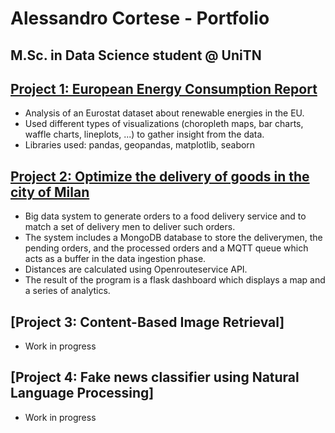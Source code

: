 # Alessandro Cortese - Portfolio
## M.Sc. in Data Science student @ UniTN

## [Project 1: European Energy Consumption Report](https://github.com/alescortes/european-energy-consumption)
- Analysis of an Eurostat dataset about renewable energies in the EU. 
- Used different types of visualizations (choropleth maps, bar charts, waffle charts, lineplots, ...) to gather insight from the data.
- Libraries used: pandas, geopandas, matplotlib, seaborn

## [Project 2: Optimize the delivery of goods in the city of Milan](https://github.com/alescortes/food-delivery_bdt2022)
- Big data system to generate orders to a food delivery service and to match a set of delivery men to deliver such orders. 
- The system includes a MongoDB database to store the deliverymen, the pending orders, and the processed orders and a MQTT queue which acts as a buffer in the data ingestion phase.
- Distances are calculated using Openrouteservice API. 
- The result of the program is a flask dashboard which displays a map and a series of analytics.

## [Project 3: Content-Based Image Retrieval]
- Work in progress

## [Project 4: Fake news classifier using Natural Language Processing]
- Work in progress
